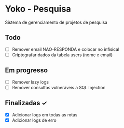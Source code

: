 # Yoko  - Pesquisa

Sistema de gerenciamento de projetos de pesquisa

## Todo

- [ ] Remover email NAO-RESPONDA e colocar no infisical
- [ ] Criptografar dados da tabela users (nome e email)

## Em progresso

- [ ] Remover lazy logs
- [ ] Remover consultas vulneráveis a SQL Injection

## Finalizadas ✓

- [x] Adicionar logs em todas as rotas
- [x] Adicionar logs de erro
